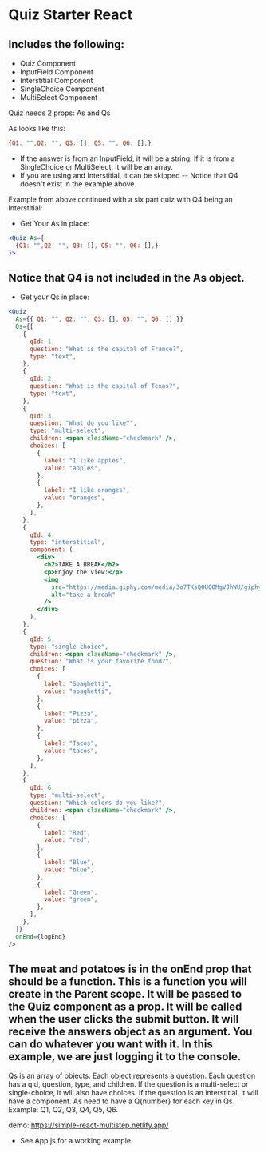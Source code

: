 # Quiz Starter React

## Includes the following:

- Quiz Component
- InputField Component
- Interstitial Component
- SingleChoice Component
- MultiSelect Component

Quiz needs 2 props:
As and Qs

As looks like this:

```js
{Q1: "",Q2: "", Q3: [], Q5: "", Q6: [],}
```

- If the answer is from an InputField, it will be a string. If it is from a SingleChoice or MultiSelect, it will be an array.
- If you are using and Interstitial, it can be skipped -- Notice that Q4 doesn't exist in the example above.

Example from above continued with a six part quiz with Q4 being an Interstitial:

- Get Your As in place:

```jsx
<Quiz As={
  {Q1: "",Q2: "", Q3: [], Q5: "", Q6: [],}
}>
```

## Notice that Q4 is not included in the As object.

- Get your Qs in place:

```jsx
<Quiz
  As={{ Q1: "", Q2: "", Q3: [], Q5: "", Q6: [] }}
  Qs={[
    {
      qId: 1,
      question: "What is the capital of France?",
      type: "text",
    },
    {
      qId: 2,
      question: "What is the capital of Texas?",
      type: "text",
    },
    {
      qId: 3,
      question: "What do you like?",
      type: "multi-select",
      children: <span className="checkmark" />,
      choices: [
        {
          label: "I like apples",
          value: "apples",
        },
        {
          label: "I like oranges",
          value: "oranges",
        },
      ],
    },
    {
      qId: 4,
      type: "interstitial",
      component: (
        <div>
          <h2>TAKE A BREAK</h2>
          <p>Enjoy the view:</p>
          <img
            src="https://media.giphy.com/media/3o7TKsQ8UQ0MgVJhWU/giphy.gif"
            alt="take a break"
          />
        </div>
      ),
    },
    {
      qId: 5,
      type: "single-choice",
      children: <span className="checkmark" />,
      question: "What is your favorite food?",
      choices: [
        {
          label: "Spaghetti",
          value: "spaghetti",
        },
        {
          label: "Pizza",
          value: "pizza",
        },
        {
          label: "Tacos",
          value: "tacos",
        },
      ],
    },
    {
      qId: 6,
      type: "multi-select",
      question: "Which colors do you like?",
      children: <span className="checkmark" />,
      choices: [
        {
          label: "Red",
          value: "red",
        },
        {
          label: "Blue",
          value: "blue",
        },
        {
          label: "Green",
          value: "green",
        },
      ],
    },
  ]}
  onEnd={logEnd}
/>
```

## The meat and potatoes is in the onEnd prop that should be a function. This is a function you will create in the Parent scope. It will be passed to the Quiz component as a prop. It will be called when the user clicks the submit button. It will receive the answers object as an argument. You can do whatever you want with it. In this example, we are just logging it to the console.

Qs is an array of objects. Each object represents a question. Each question has a qId, question, type, and children. If the question is a multi-select or single-choice, it will also have choices. If the question is an interstitial, it will have a component. As need to have a Q{number} for each key in Qs. Example: Q1, Q2, Q3, Q4, Q5, Q6.

demo:
https://simple-react-multistep.netlify.app/

- See App.js for a working example.
